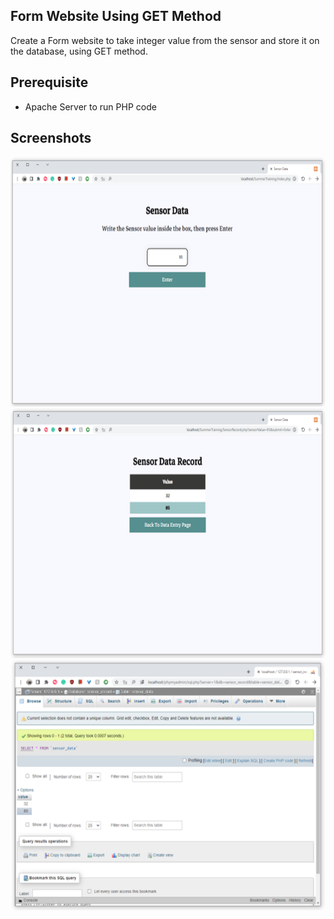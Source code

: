 ## Form Website Using GET Method
Create a Form website to take integer value from the sensor and store it on the database, using GET method.<br>
## Prerequisite
- Apache Server to run PHP code 

## Screenshots

<img src="/FormWebsite_GET/screenshot1.png" width="700" height="400">
<img src="/FormWebsite_GET/screenshot2.png" width="700" height="400">
<img src="/FormWebsite_GET/screenshot3.png" width="700" height="400">

